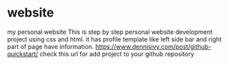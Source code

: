 # website
my personal website
This is step by step personal website development project using css and html.
it has profile template like left side bar and right part of page have information.
https://www.dennisivy.com/post/github-quickstart/   check this url for add project to your github repository

